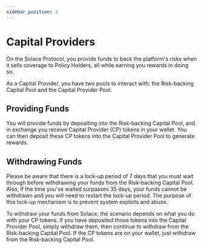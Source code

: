 ```yaml
---
sidebar_position: 3
---
```


# Capital Providers

On the Solace Protocol, you provide funds to back the platform's risks when it sells coverage to Policy Holders, all while earning you rewards in doing so.

As a Capital Provider, you have two pools to interact with: the Risk-backing Capital Pool and the Capital Provider Pool.

## Providing Funds

You will provide funds by depositing into the Risk-backing Capital Pool, and in exchange you receive Capital Provider (CP) tokens in your wallet. You can then deposit these CP tokens into the Capital Provider Pool to generate rewards.

## Withdrawing Funds

Please be aware that there is a lock-up period of 7 days that you must wait through before withdrawing your funds from the Risk-backing Capital Pool. Also, if the time you've waited surpasses 35 days, your funds cannot be withdrawn and you will need to restart the lock-up period. The purpose of this lock-up mechanism is to prevent system exploits and abuse.

To withdraw your funds from Solace, the scenario depends on what you do with your CP tokens. If you have deposited those tokens into the Capital Provider Pool, simply withdraw them, then continue to withdraw from the Risk-backing Capital Pool. If the CP tokens are on your wallet, just withdraw from the Risk-backing Capital Pool.